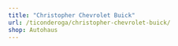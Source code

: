 ```yaml
---
title: "Christopher Chevrolet Buick"
url: /ticonderoga/christopher-chevrolet-buick/
shop: Autohaus
---
```

